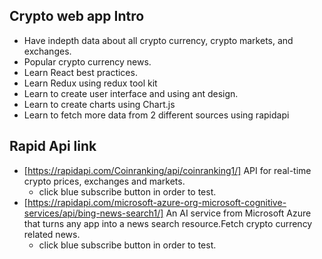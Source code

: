 ## Crypto web app Intro 
- Have indepth data about all crypto currency, crypto markets, and exchanges.
- Popular crypto currency news.
- Learn React best practices.
- Learn Redux using redux tool kit
- Learn to create user interface and using ant design.
- Learn to create charts using Chart.js
- Learn to fetch more data from 2 different sources using rapidapi
## Rapid Api link
- [https://rapidapi.com/Coinranking/api/coinranking1/] API for real-time crypto prices, exchanges and markets.
    - click blue subscribe button in order to test.
- [https://rapidapi.com/microsoft-azure-org-microsoft-cognitive-services/api/bing-news-search1/] An AI service from Microsoft Azure that turns any app into a news search resource.Fetch crypto currency related news.
    - click blue subscribe button in order to test.



    